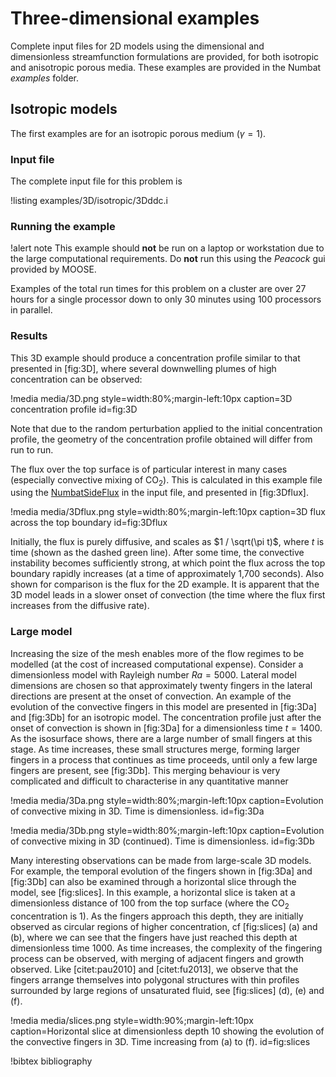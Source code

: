 # Three-dimensional examples

Complete input files for 2D models using the dimensional and dimensionless streamfunction formulations are provided, for both isotropic and anisotropic porous media. These examples
are provided in the Numbat *examples* folder.

## Isotropic models

The first examples are for an isotropic porous medium ($\gamma = 1$).

### Input file

The complete input file for this problem is

!listing examples/3D/isotropic/3Dddc.i

### Running the example

!alert note
    This example should **not** be run on a laptop or workstation
    due to the large computational requirements. Do **not** run this using
    the *Peacock* gui provided by MOOSE.

Examples of the total run times for this problem on a cluster are over
27 hours for a single processor down to only 30 minutes using 100
processors in parallel.

### Results

This 3D example should produce a concentration profile similar to that
presented in [fig:3D], where several downwelling plumes of high
concentration can be observed:

!media media/3D.png
       style=width:80%;margin-left:10px
       caption=3D concentration profile
       id=fig:3D

Note that due to the random perturbation applied to the initial
concentration profile, the geometry of the concentration profile
obtained will differ from run to run.

The flux over the top surface is of particular interest in many cases
(especially convective mixing of CO$_2$). This is calculated in
this example file using the [NumbatSideFlux](/NumbatSideFlux.md) in the input
file, and presented in [fig:3Dflux].

!media media/3Dflux.png
       style=width:80%;margin-left:10px
       caption=3D flux across the top boundary
       id=fig:3Dflux

Initially, the flux is purely diffusive, and scales as
$1 / \sqrt(\pi t)$, where $t$ is time (shown as the dashed green line).
After some time, the convective instability becomes sufficiently strong,
at which point the flux across the top boundary rapidly increases (at a
time of approximately 1,700 seconds). Also shown for comparison is the
flux for the 2D example. It is apparent that the 3D model leads in a
slower onset of convection (the time where the flux first increases from
the diffusive rate).

### Large model

Increasing the size of the mesh enables more of the flow regimes to be modelled (at the cost
of increased computational expense). Consider a dimensionless model with Rayleigh number $Ra = 5000$. Lateral model dimensions are chosen so that approximately twenty fingers in the lateral directions are present at the onset of convection. An example of the evolution of the convective fingers in this model are presented in [fig:3Da] and [fig:3Db] for an isotropic model. The concentration profile just after the onset of convection is shown in  [fig:3Da] for a dimensionless time $t = 1400$. As the isosurface shows, there are a large number of small fingers at this stage. As time increases, these small structures merge, forming larger fingers in a process that continues as time proceeds, until only a few large fingers are present, see  [fig:3Db]. This merging behaviour is very complicated and difficult to characterise in any quantitative manner

!media media/3Da.png
       style=width:80%;margin-left:10px
       caption=Evolution of convective mixing in 3D. Time is dimensionless.
       id=fig:3Da

!media media/3Db.png
      style=width:80%;margin-left:10px
      caption=Evolution of convective mixing in 3D (continued). Time is dimensionless.
      id=fig:3Db

Many interesting observations can be made from large-scale 3D models. For example, the temporal
evolution of the fingers shown in [fig:3Da] and [fig:3Db] can also be examined through a horizontal
slice through the model, see [fig:slices]. In this example, a horizontal slice is taken at a dimensionless distance of 100 from the top surface (where the CO$_2$ concentration is 1). As the fingers approach this depth, they are initially observed as circular regions of higher concentration, cf [fig:slices] (a) and (b), where we can see that the fingers have just reached this depth at dimensionless time 1000. As time increases, the complexity of the fingering process can be observed, with merging of adjacent fingers and growth observed. Like [citet:pau2010] and [citet:fu2013], we observe that the fingers arrange themselves into polygonal structures with thin profiles surrounded by large regions of unsaturated fluid, see [fig:slices] (d), (e) and (f).

!media media/slices.png
      style=width:90%;margin-left:10px
      caption=Horizontal slice at dimensionless depth 10 showing the evolution of the
      convective fingers in 3D. Time increasing from (a) to (f).
      id=fig:slices

!bibtex bibliography
